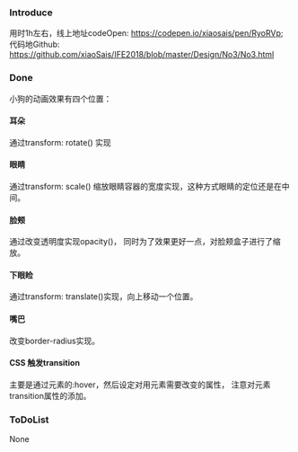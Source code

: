 ### Introduce

用时1h左右，线上地址codeOpen: https://codepen.io/xiaosais/pen/RyoRVp; 代码地Github: https://github.com/xiaoSais/IFE2018/blob/master/Design/No3/No3.html


### Done

小狗的动画效果有四个位置：

#### 耳朵

通过transform: rotate() 实现

#### 眼睛

通过transform: scale() 缩放眼睛容器的宽度实现，这种方式眼睛的定位还是在中间。

#### 脸颊

通过改变透明度实现opacity()， 同时为了效果更好一点，对脸颊盒子进行了缩放。

#### 下眼睑

通过transform: translate()实现，向上移动一个位置。

#### 嘴巴

改变border-radius实现。


#### CSS 触发transition

主要是通过元素的:hover，然后设定对用元素需要改变的属性， 注意对元素transition属性的添加。

### ToDoList

None